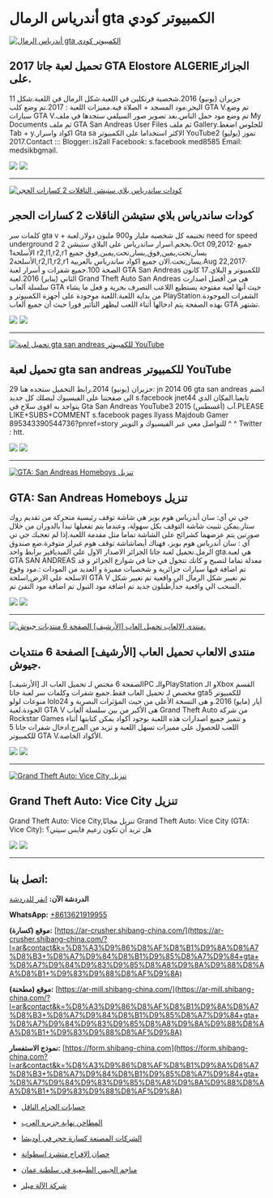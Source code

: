 # أندرياس الرمال gta الكمبيوتر كودي

<a href="https://swt.shibang-china.com/?l=ar&img&k=%D8%A3%D9%86%D8%AF%D8%B1%D9%8A%D8%A7%D8%B3+%D8%A7%D9%84%D8%B1%D9%85%D8%A7%D9%84+gta+%D8%A7%D9%84%D9%83%D9%85%D8%A8%D9%8A%D9%88%D8%AA%D8%B1+%D9%83%D9%88%D8%AF%D9%8A" target="_blank">![أندرياس الرمال gta الكمبيوتر كودي](http://static.shibang-china.com/all-800x300/948.jpg)</a>

## تحميل لعبة جاتا 2017 GTA Elostore ALGERIEالجزائر على.
11 حزيران (يونيو) 2016.شخصية فرنكلين في اللعبة.شكل الرمال في اللعبة.شكل البحر.مود المسجد + الصلاة فيه.مميزات اللعبة : 2017.تم وضع كلب GTA V.تم وضع سيارات GTA V.تم وضع مود حمل الناس.بعد تصوير صور السيلفي ستجدها في ملف My Documents ثم ملف GTA San Andreas User Files ثم ملف Gallery.للجلوس اضغط Tab + y.اكواد واسرار Gta sa الاكثر استخداما على الكمبيوتر YouTube2 تموز (يوليو) 2017.Contact ::: Blogger:.is2all Facebook: s.facebook med8585 Email: medsikbgmail.


<a href="https://whatsapp.shibangsoft.com/WhatsApp.php" target="_blank" title="WhatsApp">![](http://static.shibang-china.com/icon/whatsapp.png)</a> <a href="https://swt.shibang-china.com/?l=ar&icon&k=%D8%A3%D9%86%D8%AF%D8%B1%D9%8A%D8%A7%D8%B3+%D8%A7%D9%84%D8%B1%D9%85%D8%A7%D9%84+gta+%D8%A7%D9%84%D9%83%D9%85%D8%A8%D9%8A%D9%88%D8%AA%D8%B1+%D9%83%D9%88%D8%AF%D9%8A" target="_blank">![](http://static.shibang-china.com/icon/chat-ar.png)</a>

---

<a href="https://swt.shibang-china.com/?l=ar&img&k=%D8%A3%D9%86%D8%AF%D8%B1%D9%8A%D8%A7%D8%B3+%D8%A7%D9%84%D8%B1%D9%85%D8%A7%D9%84+gta+%D8%A7%D9%84%D9%83%D9%85%D8%A8%D9%8A%D9%88%D8%AA%D8%B1+%D9%83%D9%88%D8%AF%D9%8A" target="_blank">![كودات ساندرياس بلاي ستيشن الناقلات 2 كسارات الحجر](http://static.shibang-china.com/all-800x300/389.jpg)</a>

## كودات ساندرياس بلاي ستيشن الناقلات 2 كسارات الحجر
كلمات سر gta v + تختيمه كل شخصيه مليار و900 مليون دولار.لعبة need for speed underground 2 بحجم.اسرار ساندرياس على البلاي ستيشن 2.Oct 09,2012· جميع الأسلحة1 r2,l1,r2,r1 يسار,تحت,يمين,فوق,يسار,تحت,يمين,فوق جميع الأسلحة2,r2,l1,r2,r1 يسار,تحت.الان جميع اكواد ساندرياس بالعربية.Aug 22,2017· الصحة 100.جميع شفرات و أسرار لعبة GTA San Andreas للكمبيوتر و البلاي.17 كانون الثاني (يناير) 2016.لعبة Grand Theft Auto San Andreas هى من أفضل اصدارت سلسلة ألعاب GTA حيث أنها لعبة مفتوحة يستطيع اللاعب التصرف بحرية و فعل ما يشاء من بداية اللعبة.اللعبة موجودة على أجهزة الكمبيوتر و PlayStation.الشفرات الموجودة بهذه الصفحة يتم ادخالها أثناء اللعب ليظهر التأثير فورا حيث أن جميع ألعاب GTA تشتهر.


<a href="https://whatsapp.shibangsoft.com/WhatsApp.php" target="_blank" title="WhatsApp">![](http://static.shibang-china.com/icon/whatsapp.png)</a> <a href="https://swt.shibang-china.com/?l=ar&icon&k=%D8%A3%D9%86%D8%AF%D8%B1%D9%8A%D8%A7%D8%B3+%D8%A7%D9%84%D8%B1%D9%85%D8%A7%D9%84+gta+%D8%A7%D9%84%D9%83%D9%85%D8%A8%D9%8A%D9%88%D8%AA%D8%B1+%D9%83%D9%88%D8%AF%D9%8A" target="_blank">![](http://static.shibang-china.com/icon/chat-ar.png)</a>

---

<a href="https://swt.shibang-china.com/?l=ar&img&k=%D8%A3%D9%86%D8%AF%D8%B1%D9%8A%D8%A7%D8%B3+%D8%A7%D9%84%D8%B1%D9%85%D8%A7%D9%84+gta+%D8%A7%D9%84%D9%83%D9%85%D8%A8%D9%8A%D9%88%D8%AA%D8%B1+%D9%83%D9%88%D8%AF%D9%8A" target="_blank">![تحميل لعبة gta san andreas للكمبيوتر YouTube](http://static.shibang-china.com/all-800x300/1207.jpg)</a>

## تحميل لعبة gta san andreas للكمبيوتر YouTube
29 حزيران (يونيو) 2014.رابط التحميل ستجده هنا: jn 2014 06 gta san andreas انضم الى صفحتنا على الفيسبوك ليصلك كل جديد s.facebook jnet44 تابعنا.المكان الدي يتواجد به اقوى سلاح في Gta San Andreas YouTube3 آب (أغسطس) 2015.PLEASE LIKE+SUBS+COMMENT s.facebook pages Ilyass Majdoub Gamer 895343390544736?pnref=story للتواصل معي عبر الفيسبوك و التويتر ^ ^ Twitter : htt.


<a href="https://whatsapp.shibangsoft.com/WhatsApp.php" target="_blank" title="WhatsApp">![](http://static.shibang-china.com/icon/whatsapp.png)</a> <a href="https://swt.shibang-china.com/?l=ar&icon&k=%D8%A3%D9%86%D8%AF%D8%B1%D9%8A%D8%A7%D8%B3+%D8%A7%D9%84%D8%B1%D9%85%D8%A7%D9%84+gta+%D8%A7%D9%84%D9%83%D9%85%D8%A8%D9%8A%D9%88%D8%AA%D8%B1+%D9%83%D9%88%D8%AF%D9%8A" target="_blank">![](http://static.shibang-china.com/icon/chat-ar.png)</a>

---

<a href="https://swt.shibang-china.com/?l=ar&img&k=%D8%A3%D9%86%D8%AF%D8%B1%D9%8A%D8%A7%D8%B3+%D8%A7%D9%84%D8%B1%D9%85%D8%A7%D9%84+gta+%D8%A7%D9%84%D9%83%D9%85%D8%A8%D9%8A%D9%88%D8%AA%D8%B1+%D9%83%D9%88%D8%AF%D9%8A" target="_blank">![GTA: San Andreas Homeboys تنزيل](http://static.shibang-china.com/all-800x300/294.jpg)</a>

## GTA: San Andreas Homeboys تنزيل
جي تي آي: سان أندرياس هوم بويز هي شاشة توقف رئيسية متحركة من تقديم روك ستار.يمكن تثبيت شاشة التوقف بكل سهولة، وعندما يتم تفعيلها تبدأ بالدوران من خلال صورتين يتم عرضهما كشرائح على الشاشة تماما مثل مقدمة اللعبة.إذا لم تعجبك جي تي آي : سان أندرياس هوم بويز، فهناك أيضاشاشة توقف هوم غيرلز متوفرة.ضع صندوق الرمل.تحميل لعبة جاتا الجزائر الاصدار الاول على الميديافير برابط واحد gta.هي لعبة GTA SAN ANDREAS معدلة تماما لتصبح و كانك تتجول في جتا في شوارع الجزائر و قد تم اضافة فيها سيارات جزائرية و شخصيات مميزة و العديد من المودات :.مود وقوع الاسلحه علي الارض,اسلحة GTA V تم تغيير شكل الرمال الي واقعية تم تغيير شكل السحب الي واقعية جداً,طبلون جديد تم اضافة مود التبول تم اضافة مود التقئ تم.


<a href="https://whatsapp.shibangsoft.com/WhatsApp.php" target="_blank" title="WhatsApp">![](http://static.shibang-china.com/icon/whatsapp.png)</a> <a href="https://swt.shibang-china.com/?l=ar&icon&k=%D8%A3%D9%86%D8%AF%D8%B1%D9%8A%D8%A7%D8%B3+%D8%A7%D9%84%D8%B1%D9%85%D8%A7%D9%84+gta+%D8%A7%D9%84%D9%83%D9%85%D8%A8%D9%8A%D9%88%D8%AA%D8%B1+%D9%83%D9%88%D8%AF%D9%8A" target="_blank">![](http://static.shibang-china.com/icon/chat-ar.png)</a>

---

<a href="https://swt.shibang-china.com/?l=ar&img&k=%D8%A3%D9%86%D8%AF%D8%B1%D9%8A%D8%A7%D8%B3+%D8%A7%D9%84%D8%B1%D9%85%D8%A7%D9%84+gta+%D8%A7%D9%84%D9%83%D9%85%D8%A8%D9%8A%D9%88%D8%AA%D8%B1+%D9%83%D9%88%D8%AF%D9%8A" target="_blank">![منتدى الالعاب تحميل العاب [الأرشيف] الصفحة 6 منتديات جيوش.](http://static.shibang-china.com/all-800x300/919.jpg)</a>

## منتدى الالعاب تحميل العاب [الأرشيف] الصفحة 6 منتديات جيوش.
[الأرشيف] الصفحة 6 مختص لـ تحميل العاب الـPC والـPlayStation و الـXbox القسم مخصص لـ تحميل العاب فقط.جميع شفرات وكلمات سر لعبة جاتا gta5 للكمبيوتر منوعات لولو lolo24 أيار (مايو) 2016.و هى النسخة الأعلى من حيث المؤثرات البصرية و الجودة.لعبة GTA V هى الأكبر من بين سلسلة ألعاب Grand Theft Auto من شركة Rockstar Games و تتميز جميع اصدارات هذه اللعبة بوجود أكواد يمكن كتابتها أثناء اللعب للحصول على مميزات تسهل اللعبة و تزيد من المرح.ادخال شفرات جاتا 5 للكمبيوتر GTA V.الأكواد الخاصة.


<a href="https://whatsapp.shibangsoft.com/WhatsApp.php" target="_blank" title="WhatsApp">![](http://static.shibang-china.com/icon/whatsapp.png)</a> <a href="https://swt.shibang-china.com/?l=ar&icon&k=%D8%A3%D9%86%D8%AF%D8%B1%D9%8A%D8%A7%D8%B3+%D8%A7%D9%84%D8%B1%D9%85%D8%A7%D9%84+gta+%D8%A7%D9%84%D9%83%D9%85%D8%A8%D9%8A%D9%88%D8%AA%D8%B1+%D9%83%D9%88%D8%AF%D9%8A" target="_blank">![](http://static.shibang-china.com/icon/chat-ar.png)</a>

---

<a href="https://swt.shibang-china.com/?l=ar&img&k=%D8%A3%D9%86%D8%AF%D8%B1%D9%8A%D8%A7%D8%B3+%D8%A7%D9%84%D8%B1%D9%85%D8%A7%D9%84+gta+%D8%A7%D9%84%D9%83%D9%85%D8%A8%D9%8A%D9%88%D8%AA%D8%B1+%D9%83%D9%88%D8%AF%D9%8A" target="_blank">![Grand Theft Auto: Vice City تنزيل](http://static.shibang-china.com/all-800x300/732.jpg)</a>

## Grand Theft Auto: Vice City تنزيل
Grand Theft Auto: Vice City,تنزيل مجانًا Grand Theft Auto: Vice City (GTA: Vice City): هل تريد أن تكون زعيم فايس سيتي؟

<a href="https://whatsapp.shibangsoft.com/WhatsApp.php" target="_blank" title="WhatsApp">![](http://static.shibang-china.com/icon/whatsapp.png)</a> <a href="https://swt.shibang-china.com/?l=ar&icon&k=%D8%A3%D9%86%D8%AF%D8%B1%D9%8A%D8%A7%D8%B3+%D8%A7%D9%84%D8%B1%D9%85%D8%A7%D9%84+gta+%D8%A7%D9%84%D9%83%D9%85%D8%A8%D9%8A%D9%88%D8%AA%D8%B1+%D9%83%D9%88%D8%AF%D9%8A" target="_blank">![](http://static.shibang-china.com/icon/chat-ar.png)</a>

---
## اتصل بنا:

**الدردشة الآن:** [انقر للدردشة](https://swt.shibang-china.com?l=ar&contact&k=%D8%A3%D9%86%D8%AF%D8%B1%D9%8A%D8%A7%D8%B3+%D8%A7%D9%84%D8%B1%D9%85%D8%A7%D9%84+gta+%D8%A7%D9%84%D9%83%D9%85%D8%A8%D9%8A%D9%88%D8%AA%D8%B1+%D9%83%D9%88%D8%AF%D9%8A)

**WhatsApp:**  [+8613621919955](https://whatsapp.shibangsoft.com/WhatsApp.php)

**موقع (كسارة):** [https://ar-crusher.shibang-china.com/](https://ar-crusher.shibang-china.com/?l=ar&contact&k=%D8%A3%D9%86%D8%AF%D8%B1%D9%8A%D8%A7%D8%B3+%D8%A7%D9%84%D8%B1%D9%85%D8%A7%D9%84+gta+%D8%A7%D9%84%D9%83%D9%85%D8%A8%D9%8A%D9%88%D8%AA%D8%B1+%D9%83%D9%88%D8%AF%D9%8A)

**موقع (مطحنة):** [https://ar-mill.shibang-china.com/](https://ar-mill.shibang-china.com/?l=ar&contact&k=%D8%A3%D9%86%D8%AF%D8%B1%D9%8A%D8%A7%D8%B3+%D8%A7%D9%84%D8%B1%D9%85%D8%A7%D9%84+gta+%D8%A7%D9%84%D9%83%D9%85%D8%A8%D9%8A%D9%88%D8%AA%D8%B1+%D9%83%D9%88%D8%AF%D9%8A)

**نموذج الاستفسار:** [https://form.shibang-china.com](https://form.shibang-china.com?l=ar&contact&k=%D8%A3%D9%86%D8%AF%D8%B1%D9%8A%D8%A7%D8%B3+%D8%A7%D9%84%D8%B1%D9%85%D8%A7%D9%84+gta+%D8%A7%D9%84%D9%83%D9%85%D8%A8%D9%8A%D9%88%D8%AA%D8%B1+%D9%83%D9%88%D8%AF%D9%8A)

* [حسابات الحزام الناقل](../26/%D8%AD%D8%B3%D8%A7%D8%A8%D8%A7%D8%AA%20%D8%A7%D9%84%D8%AD%D8%B2%D8%A7%D9%85%20%D8%A7%D9%84%D9%86%D8%A7%D9%82%D9%84.md)

* [المطاحن نهاية جزيره العرب](../30/%D8%A7%D9%84%D9%85%D8%B7%D8%A7%D8%AD%D9%86%20%D9%86%D9%87%D8%A7%D9%8A%D8%A9%20%D8%AC%D8%B2%D9%8A%D8%B1%D9%87%20%D8%A7%D9%84%D8%B9%D8%B1%D8%A8.md)

* [الشركات المصنعة كسارة حجر في أوديشا](../29/%D8%A7%D9%84%D8%B4%D8%B1%D9%83%D8%A7%D8%AA%20%D8%A7%D9%84%D9%85%D8%B5%D9%86%D8%B9%D8%A9%20%D9%83%D8%B3%D8%A7%D8%B1%D8%A9%20%D8%AD%D8%AC%D8%B1%20%D9%81%D9%8A%20%D8%A3%D9%88%D8%AF%D9%8A%D8%B4%D8%A7.md)

* [حصان الإفراج متشرد اسطوانة](../30/%D8%AD%D8%B5%D8%A7%D9%86%20%D8%A7%D9%84%D8%A5%D9%81%D8%B1%D8%A7%D8%AC%20%D9%85%D8%AA%D8%B4%D8%B1%D8%AF%20%D8%A7%D8%B3%D8%B7%D9%88%D8%A7%D9%86%D8%A9.md)

* [مناجم الجبس الطبيعية في سلطنة عمان](../27/%D9%85%D9%86%D8%A7%D8%AC%D9%85%20%D8%A7%D9%84%D8%AC%D8%A8%D8%B3%20%D8%A7%D9%84%D8%B7%D8%A8%D9%8A%D8%B9%D9%8A%D8%A9%20%D9%81%D9%8A%20%D8%B3%D9%84%D8%B7%D9%86%D8%A9%20%D8%B9%D9%85%D8%A7%D9%86.md)

* [شركة الآلة ميلر](../28/%D8%B4%D8%B1%D9%83%D8%A9%20%D8%A7%D9%84%D8%A2%D9%84%D8%A9%20%D9%85%D9%8A%D9%84%D8%B1.md)